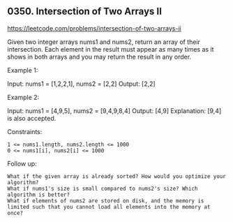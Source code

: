 ## 0350. Intersection of Two Arrays II

https://leetcode.com/problems/intersection-of-two-arrays-ii

Given two integer arrays nums1 and nums2, return an array of their intersection. Each element in the result must appear as many times as it shows in both arrays and you may return the result in any order.


Example 1:

Input: nums1 = [1,2,2,1], nums2 = [2,2]
Output: [2,2]


Example 2:

Input: nums1 = [4,9,5], nums2 = [9,4,9,8,4]
Output: [4,9]
Explanation: [9,4] is also accepted.



Constraints:


	1 <= nums1.length, nums2.length <= 1000
	0 <= nums1[i], nums2[i] <= 1000



Follow up:


	What if the given array is already sorted? How would you optimize your algorithm?
	What if nums1's size is small compared to nums2's size? Which algorithm is better?
	What if elements of nums2 are stored on disk, and the memory is limited such that you cannot load all elements into the memory at once?


